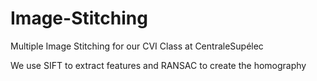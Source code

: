 # Image-Stitching
Multiple Image Stitching for our CVI Class at CentraleSupélec

We use SIFT to extract features and RANSAC to create the homography
